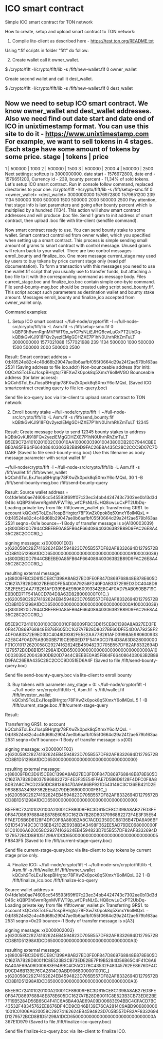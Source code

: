 # ICO smart contract
Simple ICO smart contract for TON network

How to create, setup and upload smart contract to TON network:
1. Compile lite-client as described here - https://test.ton.org/README.txt

Using *.fif scripts in folder "fift" do follow:

2. Create wallet call it owner_wallet.

$ <build-directory>/crypto/fift -I<source-directory>/crypto/fift/lib -s <this-directory>/fift/new-wallet.fif 0 owner_wallet

Create second wallet and call it dest_wallet. 

$ <build-directory>/crypto/fift -I<source-directory>/crypto/fift/lib -s <this-directory>/fift/new-wallet.fif 0 dest_wallet
 
Now we need to setup ICO smart contract. We know owner_wallet and dest_wallet addresses. Also we need find out date start and date end of ICO in unixtimestamp format. You can use this site to do it - https://www.unixtimestamp.com
For example, we want to sell tokens in 4 stages. Each stage have some amount of tokens by some price.
stage | tokens | price 
-----------------------
  1   | 500000 | 1000 
  2   | 500000 | 1500 
  3   | 500000 | 2000 
  4   | 500000 | 2500
Next settings: softcup is 3000000000, date start - 1576972800, date end - 1579651200, Currency id - 239, bounty percent - 11,34% of sold tokens.
Let's setup ICO smart contract. Run in console follow command, replaced directories to your one.
<build-directory>/crypto/fift -I<source-directory>/crypto/fift/lib -s <this-directory>/fift/setup-smc.fif 0 <owner_wallet> <dest_wallet> 3000000000 1576972800 1579651200 239 1134 500000 1000 500000 1500 500000 2000 500000 2500
Pay attention, that stage info is last parameters and going after bounty percent which is multiplied by a hundred (1134).
This action will show smart contract addresses and will produce .boc file. Send 1 gram to init address of smart contract, then upload .boc file with lite-client (sendfile command).

Now smart contract ready to use.
You can send bounty stake to some wallet. Smart contract controlled from owner wallet, which you specified when setting up a smart contract. This process is simple sending small amount of grams to smart contract with control message. Unused grams will return back to your wallet. There are two control messages - enroll_bounty and finalize_ico. One more message current_stage may used by users to buy tokens by price current stage only (read pdf documentation). To form a transaction with this messages you need to use the wallet.fif script that you usually use to transfer funds, but attaching a boc file to it with the corresponding command as message body. Files current_stage.boc and finalize_ico.boc contain simple one-byte command. File send-bounty-msg.boc should be created using script send_bounty.fif. This script accept such parameters as destination wallet and bounty stake amount. Messages enroll_bounty and finalize_ico accepted from owner_wallet only.

Command examples:
1. Setup ICO smart contract
~/full-node/crypto/fift -I ~/full-node-src/crypto/fift/lib -L Asm.fif -s <this-directory>/fift/setup-smc.fif 0 kQBP3h6wrnRgnMVFWT9p_wfCPsNLtEJHQ8cwLuCxPT2UbDq- kQBtkGvKJl918FQv2yezIEMgGDHZXE7P1hN0UhrhRhZmTuLT 3000000000 1577021088 1577021988 239 1134 500000 1000 500000 1500 500000 2000 500000 2500

Result:
Smart contract address = 0:b18524e82c4c49d68b29047ae0b6aafbf055f0664d29a24f2ae579b163aa2531 
(Saving address to file ico.addr)
Non-bounceable address (for init): 0QCxhSToLExJ1ospBHrgtqr78FXwZk0pok8q5XmxY6olMVGO
Bounceable address (for later access): kQCxhSToLExJ1ospBHrgtqr78FXwZk0pok8q5XmxY6olMQxL
(Saved ICO smartcontract creating query to file ico-query.boc)

Send file ico-query.boc via lite-client to upload smart contract to TON network

2. Enroll bounty stake
~/full-node/crypto/fift -I ~/full-node-src/crypto/fift/lib -L Asm.fif -s <this-directory>/fift/send_bounty.fif kQBtkGvKJl918FQv2yezIEMgGDHZXE7P1hN0UhrhRhZmTuLT 12345

Result:
Create message body to send 12345 bounty stakes to address kQBtkGvKJl918FQv2yezIEMgGDHZXE7P1hN0UhrhRhZmTuLT
B5EE9C7241010201002C00010AA100003039010043800DB20D7944CBEEBE0A85FB64F664086403063B2B89D9FAC26E8A435C28C2CCC9D07C7DDABF
(Saved to file send-bounty-msg.boc)
Use this filename as body message parameter with script wallet.fif

~/full-node/crypto/fift -I ~/full-node-src/crypto/fift/lib -L Asm.fif -s <this-directory>/fift/wallet.fif <this-directory>/fift/owner_wallet kQCxhSToLExJ1ospBHrgtqr78FXwZk0pok8q5XmxY6olMQxL 30 1 -B <this-directory>/fift/send-bounty-msg.boc <this-directory>/fift/send-bounty-query

Result:
Source wallet address = 0:4fde1eb0ae74609cc545593f69ff07c23ec34bb4424743c7302ee0b13d3d946c 
kQBP3h6wrnRgnMVFWT9p_wfCPsNLtEJHQ8cwLuCxPT2UbDq-
Loading private key from file <this-directory>/fift/owner_wallet.pk
Transferring GR$1. to account kQCxhSToLExJ1ospBHrgtqr78FXwZk0pok8q5XmxY6olMQxL = 0:b18524e82c4c49d68b29047ae0b6aafbf055f0664d29a24f2ae579b163aa2531 seqno=0x1e bounce=-1 
Body of transfer message is x{A100003039}
 x{800DB20D7944CBEEBE0A85FB64F664086403063B2B89D9FAC26E8A435C28C2CCC9D_}

signing message: x{0000001E03}
 x{620058C29274162624EB4594823D705B557DF82AF8332694D1279572BCD8B1D51298A1DCD6500000000000000000000000000000A100003039}
  x{800DB20D7944CBEEBE0A85FB64F664086403063B2B89D9FAC26E8A435C28C2CCC9D_}

resulting external message: x{88009FBC3D615CE8C1398A8AB27ED3FE0F847D869768848E878E605DC1627A7B28D8027BE60DFE54D0A79258F240F0AB3372E9ED3DC4048D9382FE5E2AA77B261AFD399BAE98060093342E8C4F0AD75AB050BB719CE9B0ED71F541A0CD784D8A63D828000000F01C_}
 x{620058C29274162624EB4594823D705B557DF82AF8332694D1279572BCD8B1D51298A1DCD6500000000000000000000000000000A100003039}
  x{800DB20D7944CBEEBE0A85FB64F664086403063B2B89D9FAC26E8A435C28C2CCC9D_}

B5EE9C724101030100CB0001CF88009FBC3D615CE8C1398A8AB27ED3FE0F847D869768848E878E605DC1627A7B28D8027BE60DFE54D0A79258F240F0AB3372E9ED3DC4048D9382FE5E2AA77B261AFD399BAE98060093342E8C4F0AD75AB050BB719CE9B0ED71F541A0CD784D8A63D828000000F01C010172620058C29274162624EB4594823D705B557DF82AF8332694D1279572BCD8B1D51298A1DCD6500000000000000000000000000000A100003039020043800DB20D7944CBEEBE0A85FB64F664086403063B2B89D9FAC26E8A435C28C2CCC9D051ED6A4F
(Saved to file <this-directory>/fift/send-bounty-query.boc)

Send file send-bounty-query.boc via lite-client to enroll bounty

3. Buy tokens with parameter any_stage = 0:
~/full-node/crypto/fift -I ~/full-node-src/crypto/fift/lib -L Asm.fif -s <this-directory>/fift/wallet.fif <this-directory>/fift/investor_wallet kQCxhSToLExJ1ospBHrgtqr78FXwZk0pok8q5XmxY6olMQxL 5 1 -B <this-directory>/fift/current_stage.boc <this-directory>/fift/current-stage-query

Result:

Transferring GR$1. to account kQCxhSToLExJ1ospBHrgtqr78FXwZk0pok8q5XmxY6olMQxL = 0:b18524e82c4c49d68b29047ae0b6aafbf055f0664d29a24f2ae579b163aa2531 seqno=0x1f bounce=-1 
Body of transfer message is x{00}

signing message: x{0000001F03}
 x{620058C29274162624EB4594823D705B557DF82AF8332694D1279572BCD8B1D51298A1DCD650000000000000000000000000000000}

resulting external message: x{88009FBC3D615CE8C1398A8AB27ED3FE0F847D869768848E878E605DC1627A7B28D8037996882272F4E3F35E54FFAE7D5B6D8128F4DFC0F8A880B2A8C7ACD2350DC88136B47DA9A96BF921D543149C3C136EB421D2E9938B3A3498F362EE5AD79DE068000000F81C_}
 x{620058C29274162624EB4594823D705B557DF82AF8332694D1279572BCD8B1D51298A1DCD650000000000000000000000000000000}

B5EE9C724101020100A20001CF88009FBC3D615CE8C1398A8AB27ED3FE0F847D869768848E878E605DC1627A7B28D8037996882272F4E3F35E54FFAE7D5B6D8128F4DFC0F8A880B2A8C7ACD2350DC88136B47DA9A96BF921D543149C3C136EB421D2E9938B3A3498F362EE5AD79DE068000000F81C01006A620058C29274162624EB4594823D705B557DF82AF8332694D1279572BCD8B1D51298A1DCD6500000000000000000000000000000005F8843F5
(Saved to file  <this-directory>/fift/current-stage-query.boc)

Send file current-stage-query.boc via lite-client to buy tokens by current stage price only.


4. Finalize ICO:
~/full-node/crypto/fift -I ~/full-node-src/crypto/fift/lib -L Asm.fif -s <this-directory>/fift/wallet.fif <this-directory>/fift/owner_wallet kQCxhSToLExJ1ospBHrgtqr78FXwZk0pok8q5XmxY6olMQxL 32 1 -B <this-directory>/fift/finalize_ico.boc <this-directory>/fift/finalize-ico-query

Source wallet address = 0:4fde1eb0ae74609cc545593f69ff07c23ec34bb4424743c7302ee0b13d3d946c 
kQBP3h6wrnRgnMVFWT9p_wfCPsNLtEJHQ8cwLuCxPT2UbDq-
Loading private key from file <this-directory>/fift/owner_wallet.pk
Transferring GR$1. to account kQCxhSToLExJ1ospBHrgtqr78FXwZk0pok8q5XmxY6olMQxL = 0:b18524e82c4c49d68b29047ae0b6aafbf055f0664d29a24f2ae579b163aa2531 seqno=0x20 bounce=-1 
Body of transfer message is x{A3}

signing message: x{0000002003}
 x{620058C29274162624EB4594823D705B557DF82AF8332694D1279572BCD8B1D51298A1DCD6500000000000000000000000000000A3}

resulting external message: x{88009FBC3D615CE8C1398A8AB27ED3FE0F847D869768848E878E605DC1627A7B28D80011C8E523B3CB73EDE2BE7F19B5284D56B65C4F41C6A6BA40AE69A09D00683E94BBC4CFACD7BC43532F48345762EE8676DF4CD9CD46B139E76CA2814C9ABD9068000001001C_}
 x{620058C29274162624EB4594823D705B557DF82AF8332694D1279572BCD8B1D51298A1DCD6500000000000000000000000000000A3}

B5EE9C724101020100A20001CF88009FBC3D615CE8C1398A8AB27ED3FE0F847D869768848E878E605DC1627A7B28D80011C8E523B3CB73EDE2BE7F19B5284D56B65C4F41C6A6BA40AE69A09D00683E94BBC4CFACD7BC43532F48345762EE8676DF4CD9CD46B139E76CA2814C9ABD9068000001001C01006A620058C29274162624EB4594823D705B557DF82AF8332694D1279572BCD8B1D51298A1DCD6500000000000000000000000000000A367E1D979
(Saved to file <this-directory>/fift/finalize-ico-query.boc)

Send file finalize-ico-query.boc via lite-client to finalize ICO.



